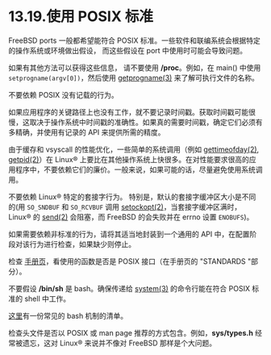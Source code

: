 # 13.19.使用 POSIX 标准

FreeBSD ports 一般都希望能符合 POSIX 标准。一些软件和联编系统会根据特定的操作系统或环境做出假设， 而这些假设在 port 中使用时可能会导致问题。

如果有其他方法可以获得这些信息， 请不要使用 **/proc**。例如，在 main() 中使用``setprogname(argv[0])``，然后使用 [getprogname(3)](https://www.freebsd.org/cgi/man.cgi?query=getprogname&sektion=3&format=html) 来了解可执行文件的名称。

不要依赖 POSIX 没有记载的行为。

如果应用程序的关键路径上也没有工作，就不要记录时间戳。获取时间戳可能很慢，这取决于操作系统中时间戳的准确性。如果真的需要时间戳，确定它们必须有多精确，并使用有记录的 API 来提供所需的精度。

由于缓存和 vsyscall 的性能优化，一些简单的系统调用（例如 [gettimeofday(2)](https://www.freebsd.org/cgi/man.cgi?query=gettimeofday&sektion=2&format=html), [getpid(2)](https://www.freebsd.org/cgi/man.cgi?query=getpid&sektion=2&format=html)）在 Linux® 上要比在其他操作系统上快很多。在对性能要求很高的应用程序中，不要依赖它们的廉价。一般来说，如果可能的话，尽量避免使用系统调用。

不要依赖 Linux® 特定的套接字行为。
特别是，默认的套接字缓冲区大小是不同的(用 ``SO_SNDBUF`` 和 ``SO_RCVBUF`` 调用 [setockopt(2)](https://www.freebsd.org/cgi/man.cgi?query=setsockopt&sektion=2&format=html)，当套接字缓冲区满时，Linux® 的 [send(2)](https://www.freebsd.org/cgi/man.cgi?query=send&sektion=2&format=html) 会阻塞，而 FreeBSD 的会失败并在 errno 设置 ``ENOBUFS``)。

如果需要依赖非标准的行为，请将其适当地封装到一个通用的 API 中，在配置阶段对该行为进行检查，如果缺少则停止。

检查 [手册页](https://www.freebsd.org/cgi/man.cgi)，看使用的函数是否是 POSIX 接口（在手册页的 "STANDARDS "部分）。

不要假设 **/bin/sh** 是 bash。确保传递给 [system(3)](https://www.freebsd.org/cgi/man.cgi?query=system&sektion=3&format=html) 的命令行能在符合 POSIX 标准的 shell 中工作。

[这里](https://wiki.ubuntu.com/DashAsBinSh)有一份常见的 bash 机制的清单。

检查头文件是否以 POSIX 或 man page 推荐的方式包含。例如，**sys/types.h** 经常被遗忘，这对 Linux® 来说并不像对 FreeBSD 那样是个大问题。
